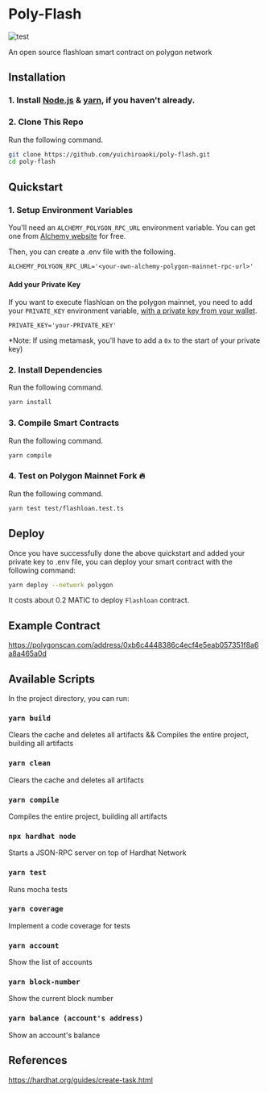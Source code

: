 # Poly-Flash

![test](https://github.com/yuichiroaoki/poly-flash/actions/workflows/test.yaml/badge.svg)

An open source flashloan smart contract on polygon network

## Installation

### 1. Install [Node.js](https://nodejs.org/en/) & [yarn](https://classic.yarnpkg.com/en/docs/install/#windows-stable), if you haven't already.

### 2. Clone This Repo

Run the following command.

```bash
git clone https://github.com/yuichiroaoki/poly-flash.git
cd poly-flash
```

## Quickstart

### 1. Setup Environment Variables

You'll need an `ALCHEMY_POLYGON_RPC_URL` environment variable. You can get one from [Alchemy website](https://alchemy.com/?r=33851811-6ecf-40c3-a36d-d0452dda8634) for free.

Then, you can create a .env file with the following.

```
ALCHEMY_POLYGON_RPC_URL='<your-own-alchemy-polygon-mainnet-rpc-url>'
```

#### Add your Private Key

If you want to execute flashloan on the polygon mainnet, you need to add your `PRIVATE_KEY` environment variable, [with a private key from your wallet](https://metamask.zendesk.com/hc/en-us/articles/360015289632-How-to-Export-an-Account-Private-Key).

```
PRIVATE_KEY='your-PRIVATE_KEY'
```

\*Note: If using metamask, you'll have to add a `0x` to the start of your private key)

### 2. Install Dependencies

Run the following command.

```bash
yarn install
```

### 3. Compile Smart Contracts

Run the following command.

```bash
yarn compile
```

### 4. Test on Polygon Mainnet Fork 🔥

Run the following command.

```bash
yarn test test/flashloan.test.ts
```

## Deploy

Once you have successfully done the above quickstart and added your private key to .env file, you can deploy your smart contract with the following command:

```bash
yarn deploy --network polygon
```

It costs about 0.2 MATIC to deploy `Flashloan` contract.

## Example Contract

https://polygonscan.com/address/0xb6c4448386c4ecf4e5eab057351f8a6a8a465a0d

## Available Scripts

In the project directory, you can run:

### `yarn build`

Clears the cache and deletes all artifacts && Compiles the entire project, building all artifacts

### `yarn clean`

Clears the cache and deletes all artifacts

### `yarn compile`

Compiles the entire project, building all artifacts

### `npx hardhat node`

Starts a JSON-RPC server on top of Hardhat Network

### `yarn test`

Runs mocha tests

### `yarn coverage`

Implement a code coverage for tests

### `yarn account`

Show the list of accounts

### `yarn block-number`

Show the current block number

### `yarn balance (account's address)`

Show an account's balance

## References

https://hardhat.org/guides/create-task.html
